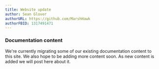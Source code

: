 ```yaml
---
title: Website update
author: Sean Glover
authorURL: https://github.com/MarshHawk
authorFBID: 1317491471
---
```


### Documentation content

We're currently migrating some of our existing documentation content to this site. We also hope to be adding more content soon. As new content is added we will post here about it.